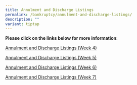 ```yaml
---
title: Annulment and Discharge Listings
permalink: /bankruptcy/annulment-and-discharge-listings/
description: ""
variant: tiptap
---
```

<p><strong>Please click on the links below for more information</strong>:
<br>
</p>
<p><a href="/files/Annulment &amp; Discharge Listings/260124AnnulmentandDischargeListings_Week4_.pdf" rel="noopener noreferrer nofollow" target="_blank">Annulment and Discharge Listings (Week 4)</a>
</p>
<p><a href="/files/Annulment &amp; Discharge Listings/Annulment_and_Discharge_Listings__Week_5_.pdf" rel="noopener noreferrer nofollow" target="_blank">Annulment and Discharge Listings (Week 5)</a>
</p>
<p><a href="/files/Annulment &amp; Discharge Listings/Annulment_and_Discharge_Listings__Week_6_.pdf" rel="noopener noreferrer nofollow" target="_blank">Annulment and Discharge Listings (Week 6)</a>
</p>
<p><a href="/files/Annulment &amp; Discharge Listings/Annulment_and_Discharge_Listings__Week_7_.pdf" rel="noopener noreferrer nofollow" target="_blank">Annulment and Discharge Listings (Week 7)</a>
</p>